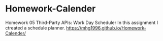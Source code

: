 # Homework-Calender
Homework 05 Third-Party APIs: Work Day Scheduler
In this assignment I ctreated a schedule planner.
https://mhg1996.github.io/Homework-Calender/
